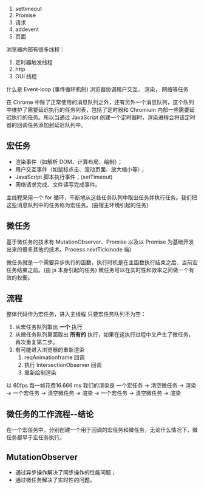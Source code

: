 1. settimeout
2. Promise
3. 请求
4. addevent
5. 页面

浏览器内部有很多线程：
1. 定时器触发线程
2. http
3. GUI 线程

什么是 Event-loop (事件循环机制)
    浏览器协调用户交互， 渲染， 网络等任务

在 Chrome 中除了正常使用的消息队列之外，还有另外一个消息队列，这个队列中维护了需要延迟执行的任务列表，包括了定时器和 Chromium 内部一些需要延迟执行的任务。所以当通过 JavaScript 创建一个定时器时，渲染进程会将该定时器的回调任务添加到延迟队列中。


## 宏任务
- 渲染事件（如解析 DOM、计算布局、绘制）；
- 用户交互事件（如鼠标点击、滚动页面、放大缩小等）；
- JavaScript 脚本执行事件；(setTimeout)
- 网络请求完成、文件读写完成事件。

主线程采用一个 for 循环，不断地从这些任务队列中取出任务并执行任务。我们把这些消息队列中的任务称为宏任务。(由宿主环境引起的任务)

## 微任务
基于微任务的技术有 MutationObserver、Promise 以及以 Promise 为基础开发出来的很多其他的技术。Process.nextTick(node 端)

微任务就是一个需要异步执行的函数，执行时机是在主函数执行结束之后、当前宏任务结束之前。(由 js 本身引起的任务)
微任务可以在实时性和效率之间做一个有效的权衡。

## 流程
整体代码作为宏任务，进入主线程
只要宏任务队列不为空：

1. 从宏任务队列取出 **一个** 执行
2. 从微任务队列里面取出 **所有的** 执行，如果在这执行过程中又产生了微任务，再次重复第二步。
3. 有可能进入浏览器的重新渲染
    1. reqAnimationframe 回调
    2. 执行 IntersectionObserver 回调
    3. 重新绘制渲染

以 60fps 每一帧花费16.666 ms
我们的渲染是
一个宏任务 -> 清空微任务 -> 渲染 -> 一个宏任务 -> 清空微任务 -> 渲染 -> 一个宏任务 -> 清空微任务 -> 渲染
## 微任务的工作流程--结论
在一个宏任务中，分别创建一个用于回调的宏任务和微任务，无论什么情况下，微任务都早于宏任务执行。


## MutationObserver
- 通过异步操作解决了同步操作的性能问题；
- 通过微任务解决了实时性的问题。
